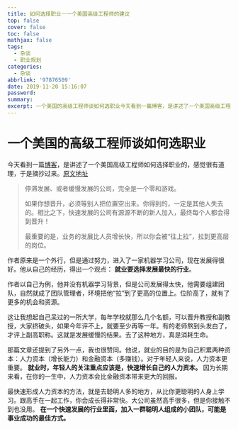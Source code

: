 ```yaml
---
title: 如何选择职业－一个美国高级工程师的建议
top: false
cover: false
toc: false
mathjax: false
tags:
  - 杂谈
  - 职业规划
categories:
  - 杂谈
abbrlink: '97876509'
date: 2019-11-20 15:16:07
password:
summary:
excerpt: 一个美国的高级工程师谈如何选职业今天看到一篇博客，是讲述了一个美国高级工程师如何选择职业的。
---
```


#  一个美国的高级工程师谈如何选职业

今天看到一篇[博客](https://github.com/ruanyf/weekly/blob/master/docs/issue-82.md)，是讲述了一个美国高级工程师如何选择职业的，感觉很有道理，于是摘抄过来。[原文地址](https://erikbern.com/2019/09/12/misc-unsolicited-career-advice.html)

> 停滞发展、或者缓慢发展的公司，完全是一个零和游戏。
>
> 如果你想晋升，必须等别人把位置空出来。你得到的，一定是其他人失去的。相比之下，快速发展的公司有源源不断的新人加入，最终每个人都会得到晋升！
>
> 最重要的是，业务的发展比人员增长快，所以你会被“往上拉”，拉到更高层的岗位。

作者原来是一个外行，但是通过努力，进入了一家机器学习公司，现在发展得很好。他从自己的经历，得出一个观点： **就业要选择发展最快的行业**。

作者以自己为例，他并没有机器学习背景，但是公司发展得太快，他需要组建团队，自然就成了团队管理者，环境把他“拉”到了更高的位置上。位阶高了，就有了更多的机会和资源。

这让我想起自己呆过的一所大学，每年学校就那么几个名额，可以晋升教授和副教授，大家挤破头，如果今年评不上，就要至少再等一年。有的老师熬到头发白了，才评上副高职称。这就是发展缓慢的结果。去了这种地方，真是消耗生命。

那篇文章还提到了另外一点，我也很赞同。他说，就业的目的是为自己积累两种资本：人力资本（增长能力）和金融资本（多赚钱）。对于年轻人来说，人力资本更重要。 **就业时，年轻人的关注重点应该是，快速增长自己的人力资本。** 因为长期来看，在你的一生中，人力资本会比金融资本带来更大的回报。

最快速形成人力资本的方法，就是去聪明人多的地方，从比你更聪明的人身上学习。跟高手在一起工作，你会成长得非常快。大公司虽然高手很多，但是你接触不到也没用。 **在一个快速发展的行业里面，加入一群聪明人组成的小团队，可能是事业成功的最佳方式。**

